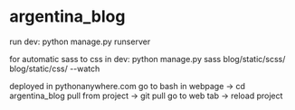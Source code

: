 # argentina_blog

run dev:
python manage.py runserver

for automatic sass to css in dev:
python manage.py sass blog/static/scss/ blog/static/css/ --watch


deployed in pythonanywhere.com
go to bash in webpage -> cd argentina_blog
pull from project -> git pull
go to web tab -> reload project

